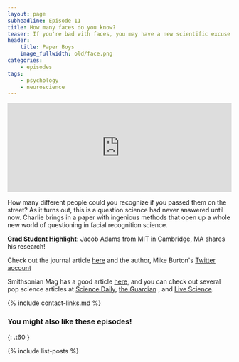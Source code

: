 ```yaml
---
layout: page
subheadline: Episode 11
title: How many faces do you know?
teaser: If you're bad with faces, you may have a new scientific excuse.
header:
    title: Paper Boys
    image_fullwidth: old/face.png
categories:
    - episodes
tags:
    - psychology
    - neuroscience
---
```


<iframe src="https://pinecast.com/player/b2b7b6e8-8589-403f-85e0-409a810f83f8?theme=thick" seamless height="200" style="border:0" class="pinecast-embed" frameborder="0" width="100%"></iframe>

How many different people could you recognize if you passed them on the street? As it turns out, this is a question science had never answered until now. Charlie brings in a paper with ingenious methods that open up a whole new world of questioning in facial recognition science.

[**Grad Student Highlight**](http://paperboyspodcast.com/gradhighlight/): Jacob Adams from MIT in Cambridge, MA shares his research!

Check out the journal article [here](http://rspb.royalsocietypublishing.org/content/285/1888/20181319) and the author, Mike Burton's [Twitter account](https://twitter.com/mikeburton47)  

Smithsonian Mag has a good article [here](https://www.smithsonianmag.com/smart-news/average-person-can-recognize-5000-faces-180970527/), and you can check out several pop science articles at [Science Daily](https://www.sciencedaily.com/releases/2018/10/181009210730.htm), [the Guardian](https://www.theguardian.com/science/2018/oct/10/how-many-faces-average-person-recognises-5000) , and [Live Science](https://www.livescience.com/63830-people-remember-5000-faces.html).


{% include contact-links.md %}


### You might also like these episodes!
{: .t60 }

{% include list-posts %}
